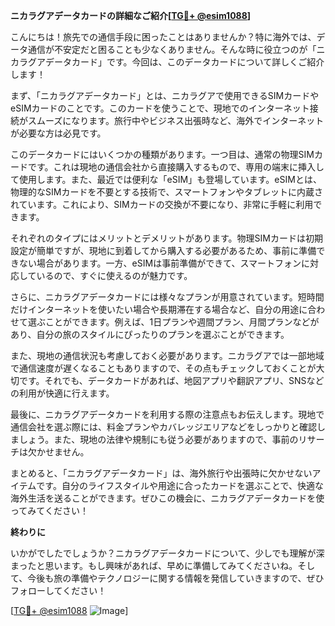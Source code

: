 **ニカラグアデータカードの詳細なご紹介[[TG💪+ @esim1088](https://t.me/s/esim1088)]**

こんにちは！旅先での通信手段に困ったことはありませんか？特に海外では、データ通信が不安定だと困ることも少なくありません。そんな時に役立つのが「ニカラグアデータカード」です。今回は、このデータカードについて詳しくご紹介します！

まず、「ニカラグアデータカード」とは、ニカラグアで使用できるSIMカードやeSIMカードのことです。このカードを使うことで、現地でのインターネット接続がスムーズになります。旅行中やビジネス出張時など、海外でインターネットが必要な方は必見です。

このデータカードにはいくつかの種類があります。一つ目は、通常の物理SIMカードです。これは現地の通信会社から直接購入するもので、専用の端末に挿入して使用します。また、最近では便利な「eSIM」も登場しています。eSIMとは、物理的なSIMカードを不要とする技術で、スマートフォンやタブレットに内蔵されています。これにより、SIMカードの交換が不要になり、非常に手軽に利用できます。

それぞれのタイプにはメリットとデメリットがあります。物理SIMカードは初期設定が簡単ですが、現地に到着してから購入する必要があるため、事前に準備できない場合があります。一方、eSIMは事前準備ができて、スマートフォンに対応しているので、すぐに使えるのが魅力です。

さらに、ニカラグアデータカードには様々なプランが用意されています。短時間だけインターネットを使いたい場合や長期滞在する場合など、自分の用途に合わせて選ぶことができます。例えば、1日プランや週間プラン、月間プランなどがあり、自分の旅のスタイルにぴったりのプランを選ぶことができます。

また、現地の通信状況も考慮しておく必要があります。ニカラグアでは一部地域で通信速度が遅くなることもありますので、その点もチェックしておくことが大切です。それでも、データカードがあれば、地図アプリや翻訳アプリ、SNSなどの利用が快適に行えます。

最後に、ニカラグアデータカードを利用する際の注意点もお伝えします。現地で通信会社を選ぶ際には、料金プランやカバレッジエリアなどをしっかりと確認しましょう。また、現地の法律や規制にも従う必要がありますので、事前のリサーチは欠かせません。

まとめると、「ニカラグアデータカード」は、海外旅行や出張時に欠かせないアイテムです。自分のライフスタイルや用途に合ったカードを選ぶことで、快適な海外生活を送ることができます。ぜひこの機会に、ニカラグアデータカードを使ってみてください！

**終わりに**

いかがでしたでしょうか？ニカラグアデータカードについて、少しでも理解が深まったと思います。もし興味があれば、早めに準備してみてくださいね。そして、今後も旅の準備やテクノロジーに関する情報を発信していきますので、ぜひフォローしてください！

[[TG💪+ @esim1088](https://t.me/s/esim1088) ![Image](https://i.postimg.cc/Y0z9fWf4/image.png)]